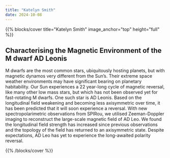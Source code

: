 ```yaml
---
title: "Katelyn Smith"
date: 2024-10-08
---
```


{{% blocks/cover title="Katelyn Smith" image_anchor="top" height="full" %}}

## Characterising the Magnetic Environment of the M dwarf AD Leonis

M dwarfs are the most common stars, ubiquitously hosting planets, but with magnetic dynamos very different from the Sun’s. Their extreme space weather environments may have significant bearing on planetary habitability. Our Sun experiences a 22 year-long cycle of magnetic reversal, like many other low mass stars, but which has not been observed yet for fast-rotating M dwarfs. One such star is AD Leonis. Based on the longitudinal field weakening and becoming less axisymmetric over time, it has been predicted that it will soon experience a reversal. With new spectropolarimetric observations from SPIRou, we utilised Zeeman-Doppler imaging to reconstruct the large-scale magnetic field of AD Leo. We found the longitudinal field strength has increased since previous observations and the topology of the field has returned to an axisymmetric state. Despite expectations, AD Leo has yet to experience the long-awaited polarity reversal.

{{% /blocks/cover %}}
                    